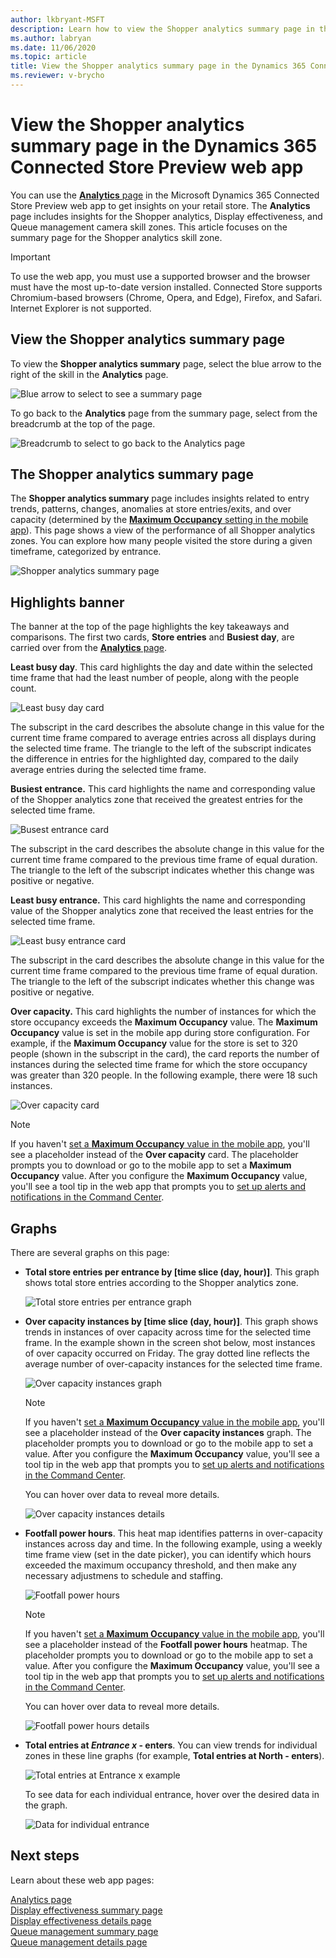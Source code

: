 ```yaml
---
author: lkbryant-MSFT
description: Learn how to view the Shopper analytics summary page in the Dynamics 365 Connected Store Preview web app to get insights on your store
ms.author: labryan
ms.date: 11/06/2020
ms.topic: article
title: View the Shopper analytics summary page in the Dynamics 365 Connected Store Preview web app
ms.reviewer: v-brycho
---
```


# View the Shopper analytics summary page in the Dynamics 365 Connected Store Preview web app

You can use the [**Analytics** page](web-app-get-insights.md) in the Microsoft Dynamics 365 Connected Store Preview web app to get insights on your retail store. The **Analytics** page includes insights for the Shopper analytics, Display effectiveness, and Queue management camera skill zones. This article focuses on the summary page for the Shopper analytics skill zone. 

> [!IMPORTANT]
> To use the web app, you must use a supported browser and the browser must have the most up-to-date version installed. Connected Store supports Chromium-based browsers (Chrome, Opera, and Edge), Firefox, and Safari. Internet Explorer is not supported. 

## View the Shopper analytics summary page

To view the **Shopper analytics summary** page, select the blue arrow to the right of the skill in the **Analytics** page. 

![Blue arrow to select to see a summary page](media/analytics-45.PNG "Blue arrow to select to see a summary page")

To go back to the **Analytics** page from the summary page, select from the breadcrumb at the top of the page.

![Breadcrumb to select to go back to the Analytics page](media/analytics-46.PNG "Breadcrumb to select to go back to the Analytics page")

## The Shopper analytics summary page

The **Shopper analytics summary** page includes insights related to entry trends, patterns, changes, anomalies at store 
entries/exits, and over capacity (determined by the [**Maximum Occupancy** setting in the mobile app](mobile-app-create-store.md)). This page shows a view of the performance of all Shopper analytics zones. You can explore how many people visited the store during a given timeframe, categorized by entrance.

![Shopper analytics summary page](media/analytics-18.PNG "Shopper analytics summary page")

## Highlights banner

The banner at the top of the page highlights the key takeaways and comparisons. The first two cards, **Store entries** and **Busiest day**, are carried over from the [**Analytics** page](web-app-get-insights.md). 

**Least busy day**. This card highlights the day and date within the selected time frame that had the least number of people, 
along with the people count. 

![Least busy day card](media/analytics-19.PNG "Least busy day card")

The subscript in the card describes the absolute change in this value for the current time frame compared to average entries across all 
displays during the selected time frame. The triangle to the left of the subscript indicates the difference in entries for the 
highlighted day, compared to the daily average entries during the selected time frame. 

**Busiest entrance.** This card highlights the name and corresponding value of the Shopper analytics zone that received the greatest 
entries for the selected time frame. 

![Busest entrance card](media/analytics-20.PNG "Busiest entrance card")

The subscript in the card describes the absolute change in this value for the current time frame compared to the previous time frame of equal duration. The triangle to the left of the subscript indicates whether this change was positive or negative. 

**Least busy entrance.** This card highlights the name and corresponding value of the Shopper analytics zone that received the least 
entries for the selected time frame. 

![Least busy entrance card](media/analytics-21.PNG "Least busy entrance card")

The subscript in the card describes the absolute change in this value for the current time frame compared to the previous time frame of equal duration. The triangle to the left of the subscript indicates whether this change was positive or negative. 

**Over capacity.** This card highlights the number of instances for which the store occupancy exceeds the **Maximum Occupancy** value. The **Maximum Occupancy** value is set in the mobile app during store configuration. For example, if the **Maximum Occupancy** value for the store is set to 320 people (shown in the subscript in the card), the card reports the number of instances during the selected time frame for which the store occupancy was greater than 320 people. In the following example, there were 18 such instances.

![Over capacity card](media/analytics-over-capacity-card.PNG "Over capacity card")

> [!NOTE]
> If you haven't [set a **Maximum Occupancy** value in the mobile app](mobile-app-create-store.md), you'll see a placeholder instead of the **Over capacity** card. The placeholder prompts you to download or go to the mobile app to set a **Maximum Occupancy** value. After you configure the **Maximum Occupancy** value, you'll see a tool tip in the web app that prompts you to [set up alerts and notifications in the Command Center](web-app-command-center.md). 

## Graphs

There are several graphs on this page:

- **Total store entries per entrance by [time slice (day, hour)]**. This graph shows total store entries according to the Shopper analytics zone. 

    ![Total store entries per entrance graph](media/analytics-total-footfall-entrances.PNG "Total store entries per entrance graph")

- **Over capacity instances by [time slice (day, hour)]**. This graph shows trends in instances of over capacity across time for the selected time frame. In the example shown in the screen shot below, most instances of over capacity occurred on Friday. The gray dotted line reflects the average number of over-capacity instances for the selected time frame. 

    ![Over capacity instances graph](media/analytics-over-capacity-instances.PNG "Over capacity instances graph")

    > [!NOTE]
    > If you haven't [set a **Maximum Occupancy** value in the mobile app](mobile-app-create-store.md), you'll see a placeholder instead of the **Over capacity instances** graph. The placeholder prompts you to download or go to the mobile app to set a value. After you configure the **Maximum Occupancy** value, you'll see a tool tip in the web app that prompts you to [set up alerts and notifications in the Command Center](web-app-command-center.md). 

    You can hover over data to reveal more details.

    ![Over capacity instances details](media/analytics-over-capacity-instances-details.PNG "Over capacity instances details")

- **Footfall power hours**. This heat map identifies patterns in over-capacity instances across day and time. In the following example, using a weekly time frame view (set in the date picker), you can identify which hours exceeded the maximum occupancy threshold, and then make any necessary adjustmens to schedule and staffing.

    ![Footfall power hours](media/analytics-footfall-power-hours.PNG "Footfall power hours")

    > [!NOTE]
    > If you haven't [set a **Maximum Occupancy** value in the mobile app](mobile-app-create-store.md), you'll see a placeholder instead of the **Footfall power hours** heatmap. The placeholder prompts you to download or go to the mobile app to set a value. After you configure the **Maximum Occupancy** value, you'll see a tool tip in the web app that prompts you to [set up alerts and notifications in the Command Center](web-app-command-center.md). 
    
    You can hover over data to reveal more details.

    ![Footfall power hours details](media/analytics-footfall-power-hours-details.PNG "Footfall power hours details")

- **Total entries at *Entrance x* - enters**. You can view trends for individual zones in these line graphs (for example, **Total entries at North - enters**).

    ![Total entries at Entrance x example](media/analytics-footfall-entrance-x.PNG "Total entries at Entrance x example")

    To see data for each individual entrance, hover over the desired data in the graph.

    ![Data for individual entrance](media/analytics-23.PNG "Data for individual entrance")

## Next steps

Learn about these web app pages:

[Analytics page](web-app-get-insights.md)<br>
[Display effectiveness summary page](display-effectiveness-summary-page.md)<br>
[Display effectiveness details page](display-effectiveness-details-page.md)<br>
[Queue management summary page](queue-management-summary-page.md)<br>
[Queue management details page](queue-management-details-page.md)
